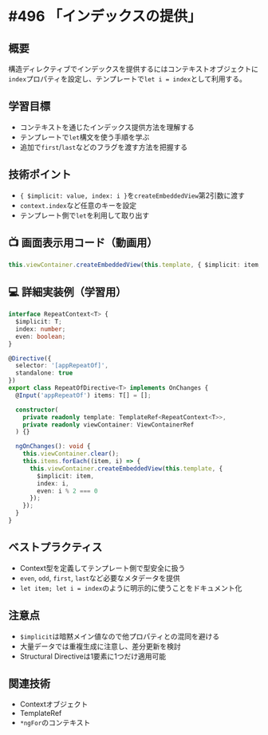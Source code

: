 # #496 「インデックスの提供」

## 概要
構造ディレクティブでインデックスを提供するにはコンテキストオブジェクトに`index`プロパティを設定し、テンプレートで`let i = index`として利用する。

## 学習目標
- コンテキストを通じたインデックス提供方法を理解する
- テンプレートで`let`構文を使う手順を学ぶ
- 追加で`first`/`last`などのフラグを渡す方法を把握する

## 技術ポイント
- `{ $implicit: value, index: i }`を`createEmbeddedView`第2引数に渡す
- `context.index`など任意のキーを設定
- テンプレート側で`let`を利用して取り出す

## 📺 画面表示用コード（動画用）
```typescript
this.viewContainer.createEmbeddedView(this.template, { $implicit: item, index: i });
```

## 💻 詳細実装例（学習用）
```typescript
interface RepeatContext<T> {
  $implicit: T;
  index: number;
  even: boolean;
}

@Directive({
  selector: '[appRepeatOf]',
  standalone: true
})
export class RepeatOfDirective<T> implements OnChanges {
  @Input('appRepeatOf') items: T[] = [];

  constructor(
    private readonly template: TemplateRef<RepeatContext<T>>,
    private readonly viewContainer: ViewContainerRef
  ) {}

  ngOnChanges(): void {
    this.viewContainer.clear();
    this.items.forEach((item, i) => {
      this.viewContainer.createEmbeddedView(this.template, {
        $implicit: item,
        index: i,
        even: i % 2 === 0
      });
    });
  }
}
```

## ベストプラクティス
- Context型を定義してテンプレート側で型安全に扱う
- `even`, `odd`, `first`, `last`など必要なメタデータを提供
- `let item; let i = index`のように明示的に使うことをドキュメント化

## 注意点
- `$implicit`は暗黙メイン値なので他プロパティとの混同を避ける
- 大量データでは重複生成に注意し、差分更新を検討
- Structural Directiveは1要素に1つだけ適用可能

## 関連技術
- Contextオブジェクト
- TemplateRef
- `*ngFor`のコンテキスト
